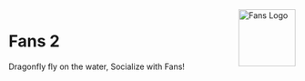 <img align="right" width="100px" src="https://github.com/medz/fans/raw/master/public/fans.png" alt="Fans Logo">

# Fans 2

Dragonfly fly on the water, Socialize with Fans!

